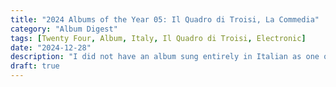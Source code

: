 ```yaml
---
title: "2024 Albums of the Year 05: Il Quadro di Troisi, La Commedia"
category: "Album Digest"
tags: [Twenty Four, Album, Italy, Il Quadro di Troisi, Electronic]
date: "2024-12-28"
description: "I did not have an album sung entirely in Italian as one of my predictions for the greatest albums of the year but even if I had, I doubt I would have imagined it to be as good as La Commedia."
draft: true
---
```

